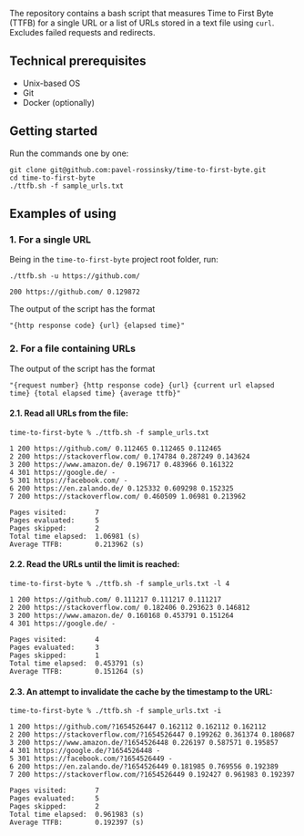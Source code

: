 The repository contains a bash script that measures Time to First Byte (TTFB) for a single URL or a list of URLs stored in a text file using `curl`. Excludes failed requests and redirects.

## Technical prerequisites
- Unix-based OS
- Git
- Docker (optionally)

## Getting started
Run the commands one by one:
```
git clone git@github.com:pavel-rossinsky/time-to-first-byte.git
cd time-to-first-byte
./ttfb.sh -f sample_urls.txt
```

## Examples of using
### 1. For a single URL
Being in the `time-to-first-byte` project root folder, run:
```
./ttfb.sh -u https://github.com/

200 https://github.com/ 0.129872
```
The output of the script has the format
```
"{http response code} {url} {elapsed time}"
```

### 2. For a file containing URLs
The output of the script has the format
```
"{request number} {http response code} {url} {current url elapsed time} {total elapsed time} {average ttfb}"
```
#### 2.1. Read all URLs from the file:
```
time-to-first-byte % ./ttfb.sh -f sample_urls.txt

1 200 https://github.com/ 0.112465 0.112465 0.112465
2 200 https://stackoverflow.com/ 0.174784 0.287249 0.143624
3 200 https://www.amazon.de/ 0.196717 0.483966 0.161322
4 301 https://google.de/ -
5 301 https://facebook.com/ -
6 200 https://en.zalando.de/ 0.125332 0.609298 0.152325
7 200 https://stackoverflow.com/ 0.460509 1.06981 0.213962

Pages visited:       7
Pages evaluated:     5
Pages skipped:       2
Total time elapsed:  1.06981 (s)
Average TTFB:        0.213962 (s)

```

#### 2.2. Read the URLs until the limit is reached:
```
time-to-first-byte % ./ttfb.sh -f sample_urls.txt -l 4

1 200 https://github.com/ 0.111217 0.111217 0.111217
2 200 https://stackoverflow.com/ 0.182406 0.293623 0.146812
3 200 https://www.amazon.de/ 0.160168 0.453791 0.151264
4 301 https://google.de/ -

Pages visited:       4
Pages evaluated:     3
Pages skipped:       1
Total time elapsed:  0.453791 (s)
Average TTFB:        0.151264 (s)
```

#### 2.3. An attempt to invalidate the cache by the timestamp to the URL:
```
time-to-first-byte % ./ttfb.sh -f sample_urls.txt -i

1 200 https://github.com/?1654526447 0.162112 0.162112 0.162112
2 200 https://stackoverflow.com/?1654526447 0.199262 0.361374 0.180687
3 200 https://www.amazon.de/?1654526448 0.226197 0.587571 0.195857
4 301 https://google.de/?1654526448 -
5 301 https://facebook.com/?1654526449 -
6 200 https://en.zalando.de/?1654526449 0.181985 0.769556 0.192389
7 200 https://stackoverflow.com/?1654526449 0.192427 0.961983 0.192397

Pages visited:       7
Pages evaluated:     5
Pages skipped:       2
Total time elapsed:  0.961983 (s)
Average TTFB:        0.192397 (s)
```
